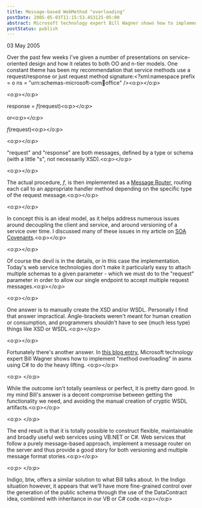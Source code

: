 ```yaml
---
title: Message-based WebMethod "overloading"
postDate: 2005-05-03T11:15:53.453125-05:00
abstract: Microsoft technology expert Bill Wagner shows how to implement "method overloading" in asmx
postStatus: publish
---
```

03 May 2005

Over the past few weeks I've given a number of presentations on service-oriented design and how it relates to both OO and n-tier models. One constant theme has been my recommendation that service methods use a request/response or just request method signature:<?xml:namespace prefix = o ns = "urn:schemas-microsoft-com:office:office" /><o:p></o:p>

<o:p></o:p>

response = *f*(request)<o:p></o:p>

or<o:p></o:p>

*f*(request)<o:p></o:p>

<o:p></o:p>

"request" and "response" are both messages, defined by a type or schema (with a little "s", not necessarily XSD).<o:p></o:p>

<o:p></o:p>

The actual procedure, *f*, is then implemented as a [Message Router](http://patternshare.org/default.aspx/Home.HW.MessageRouter), routing each call to an appropriate handler method depending on the specific type of the request message.<o:p></o:p>

<o:p></o:p>

In concept this is an ideal model, as it helps address numerous issues around decoupling the client and service, and around versioning of a service over time. I discussed many of these issues in my article on [SOA Covenants](http://www.theserverside.net/articles/showarticle.tss?id=SOAVersioningCovenant).<o:p></o:p>

<o:p></o:p>

Of course the devil is in the details, or in this case the implementation. Today's web service technologies don't make it particularly easy to attach multiple schemas to a given parameter - which we must do to the "request" parameter in order to allow our single endpoint to accept multiple request messages.<o:p></o:p>

<o:p></o:p>

One answer is to manually create the XSD and/or WSDL. Personally I find that answer impractical. Angle-brackets weren't meant for human creation or consumption, and programmers shouldn't have to see (much less type) things like XSD or WSDL.<o:p></o:p>

<o:p></o:p>

Fortunately there's another answer. In [this blog entry](http://www.srtsolutions.com/public/item/91025), Microsoft technology expert Bill Wagner shows how to implement "method overloading" in asmx using C# to do the heavy lifting. <o:p></o:p>

<o:p>&nbsp;</o:p>

While the outcome isn't totally seamless or perfect, it is pretty darn good. In my mind Bill's answer is a decent compromise between getting the functionality we need, and avoiding the manual creation of cryptic WSDL artifacts.<o:p></o:p>

<o:p>&nbsp;</o:p>

The end result is that it is totally possible to construct flexible, maintainable and broadly useful web services using VB.NET or C#. Web services that follow a purely message-based approach, implement a message router on the server and thus provide a good story for both versioning and multiple message format stories.<o:p></o:p>

<o:p>&nbsp;</o:p>

Indigo, btw, offers a similar solution to what Bill talks about. In the Indigo situation however, it appears that we’ll have more fine-grained control over the generation of the public schema through the use of the DataContract idea, combined with inheritance in our VB or C# code.<o:p></o:p>
